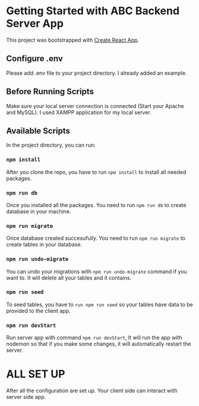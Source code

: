 # Getting Started with ABC Backend Server App

This project was bootstrapped with [Create React App](https://github.com/facebook/create-react-app).


## Configure .env

Please add .env file to your project directory. I already added an example.

## Before Running Scripts

Make sure your local server connection is connected (Start your Apache and MySQL). I used XAMPP application for my local server.

## Available Scripts

In the project directory, you can run:

### `npm install`

After you clone the repo, you have to run `npm install` to install all needed packages.

### `npm run db`

Once you installed all the packages. You need to run `npm run db` to create database in your machine.

### `npm run migrate`

Once database created succesufully. You need to run `npm run migrate` to create tables in your database.

### `npm run undo-migrate`

You can undo your migrations with `npm run undo-migrate` command if you want to. It will delete all your tables and it contains.

### `npm run seed`

To seed tables, you have to `run npm run seed` so your tables have data to be provided to the client app.

### `npm run devStart`

Run server app with command `npm run devStart`, It will run the app with nodemon so that if you make some changes, it will automatically restart the server.

# ALL SET UP

After all the configuration are set up. Your client side can interact with server side app.
